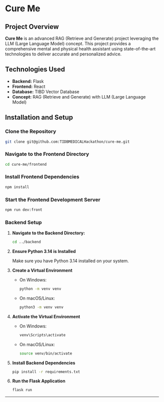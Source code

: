 

# Cure Me

## Project Overview

**Cure Me** is an advanced RAG (Retrieve and Generate) project leveraging the LLM (Large Language Model) concept. This project provides a comprehensive mental and physical health assistant using state-of-the-art technologies to deliver accurate and personalized advice.

## Technologies Used

- **Backend:** Flask
- **Frontend:** React
- **Database:** TIBD Vector Database
- **Concept:** RAG (Retrieve and Generate) with LLM (Large Language Model)

## Installation and Setup

### Clone the Repository

```bash
git clone git@github.com:TIDBMEDICALHackathon/cure-me.git
```

### Navigate to the Frontend Directory

```bash
cd cure-me/frontend
```

### Install Frontend Dependencies

```bash
npm install
```

### Start the Frontend Development Server

```bash
npm run dev:front
```

### Backend Setup

1. **Navigate to the Backend Directory:**

   ```bash
   cd ../backend
   ```

2. **Ensure Python 3.14 is Installed**

   Make sure you have Python 3.14 installed on your system.

3. **Create a Virtual Environment**

   - On Windows:

     ```bash
     python -m venv venv
     ```

   - On macOS/Linux:

     ```bash
     python3 -m venv venv
     ```

4. **Activate the Virtual Environment**

   - On Windows:

     ```bash
     venv\Scripts\activate
     ```

   - On macOS/Linux:

     ```bash
     source venv/bin/activate
     ```

5. **Install Backend Dependencies**

   ```bash
   pip install -r requirements.txt
   ```

6. **Run the Flask Application**

   ```bash
   flask run
   ```

---
